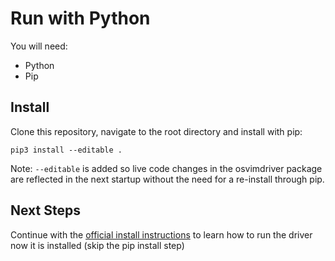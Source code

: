 # Run with Python

You will need:

- Python
- Pip

## Install

Clone this repository, navigate to the root directory and install with pip:

```
pip3 install --editable .
```

Note: `--editable` is added so live code changes in the osvimdriver package are reflected in the next startup without the need for a re-install through pip.

## Next Steps

Continue with the [official install instructions](../docs/install_with_python.md) to learn how to run the driver now it is installed (skip the pip install step)
